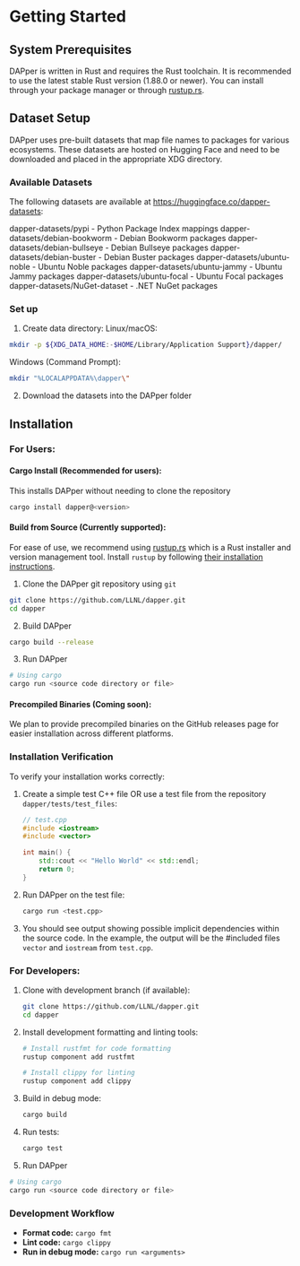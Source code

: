 # Getting Started

## System Prerequisites

DAPper is written in Rust and requires the Rust toolchain. It is recommended to use the latest stable Rust version (1.88.0 or newer). You can install through your package manager or through [rustup.rs](https://www.rust-lang.org/tools/install).

## Dataset Setup
DAPper uses pre-built datasets that map file names to packages for various ecosystems. These datasets are hosted on Hugging Face and need to be downloaded and placed in the appropriate XDG directory.

### Available Datasets
The following datasets are available at https://huggingface.co/dapper-datasets:

dapper-datasets/pypi - Python Package Index mappings
dapper-datasets/debian-bookworm - Debian Bookworm packages
dapper-datasets/debian-bullseye - Debian Bullseye packages
dapper-datasets/debian-buster - Debian Buster packages
dapper-datasets/ubuntu-noble - Ubuntu Noble packages
dapper-datasets/ubuntu-jammy - Ubuntu Jammy packages
dapper-datasets/ubuntu-focal - Ubuntu Focal packages
dapper-datasets/NuGet-dataset - .NET NuGet packages

### Set up 
1. Create data directory: 
Linux/macOS:
```bash
mkdir -p ${XDG_DATA_HOME:-$HOME/Library/Application Support}/dapper/
```
Windows (Command Prompt):
```bash
mkdir "%LOCALAPPDATA%\dapper\"
```
2. Download the datasets into the DAPper folder


## Installation

### For Users:
#### Cargo Install (Recommended for users):
This installs DAPper without needing to clone the repository

```bash
cargo install dapper@<version>
```
#### Build from Source (Currently supported):

For ease of use, we recommend using [rustup.rs](https://www.rust-lang.org/tools/install) which is a Rust installer and version management tool. Install `rustup` by following [their installation instructions](https://www.rust-lang.org/tools/install).

1. Clone the DAPper git repository using `git`

```bash
git clone https://github.com/LLNL/dapper.git
cd dapper
``` 

2. Build DAPper

```bash
cargo build --release
```

3. Run DAPper

```bash
# Using cargo
cargo run <source code directory or file>
```

#### Precompiled Binaries (Coming soon):
We plan to provide precompiled binaries on the GitHub releases page for easier installation across different platforms. 

### Installation Verification

To verify your installation works correctly:

1. Create a simple test C++ file OR use a test file from the repository `dapper/tests/test_files`:
   ```cpp
   // test.cpp
   #include <iostream>
   #include <vector>
   
   int main() {
       std::cout << "Hello World" << std::endl;
       return 0;
   }
   ```

2. Run DAPper on the test file:
   ```bash
   cargo run <test.cpp>
   ```

3. You should see output showing possible implicit dependencies within the source code. In the example, the output will be the #included files `vector` and `iostream` from `test.cpp`.



### For Developers:
1. Clone with development branch (if available):
   ```bash
   git clone https://github.com/LLNL/dapper.git
   cd dapper
   ```

2. Install development formatting and linting tools:
   ```bash
   # Install rustfmt for code formatting
   rustup component add rustfmt
   
   # Install clippy for linting
   rustup component add clippy
   ```

3. Build in debug mode:
   ```bash
   cargo build
   ```

4. Run tests:
   ```bash
   cargo test
   ```

5. Run DAPper

```bash
# Using cargo
cargo run <source code directory or file>
```

### Development Workflow

- **Format code:** `cargo fmt`
- **Lint code:** `cargo clippy`
- **Run in debug mode:** `cargo run <arguments>`

